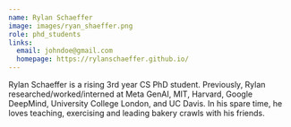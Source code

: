 ```yaml
---
name: Rylan Schaeffer
image: images/ryan_shaeffer.png
role: phd_students
links:
  email: johndoe@gmail.com
  homepage: https://rylanschaeffer.github.io/
---
```


Rylan Schaeffer is a rising 3rd year CS PhD student. Previously, Rylan researched/worked/interned at Meta GenAI, MIT, Harvard, Google DeepMind, University College London, and UC Davis. In his spare time, he loves teaching, exercising and leading bakery crawls with his friends.

